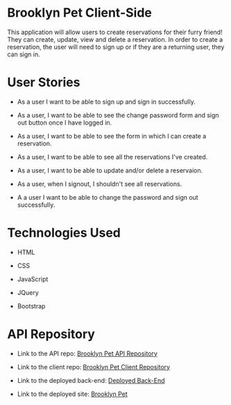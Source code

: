 # **Brooklyn Pet Client-Side**

This application will allow users to create reservations for their furry friend! They can create, update, view and delete a reservation. In order to create a reservation, the user will need to sign up or if they are a returning user, they can sign in.

# **User Stories**

- As a user I want to be able to sign up and sign in successfully.

- As a user, I want to be able to see the change password form and sign out button once I have logged in.

- As a user, I want to be able to see the form in which I can create a reservation.

- As a user, I want to be able to see all the reservations I've created.

- As a user, I want to be able to update and/or delete a reservaion.

- As a user, when I signout, I shouldn't see all reservations.

- A a user I want to be able to change the password and sign out successfully.

# **Technologies Used**
- HTML

- CSS

- JavaScript

- JQuery

- Bootstrap

# **API Repository**
- Link to the API repo: [Brooklyn Pet API Repository](https://github.com/Nancy4510/Brooklyn-Pet-API)

- Link to the client repo: [Brooklyn Pet Client Repository](https://github.com/Nancy4510/Brooklyn-Pet-Client)

- Link to the deployed back-end: [Deployed Back-End](https://pure-stream-26809.herokuapp.com/)

- Link to the deployed site: [Brooklyn Pet](https://nancy4510.github.io/Brooklyn-Pet-Client/#Home)
